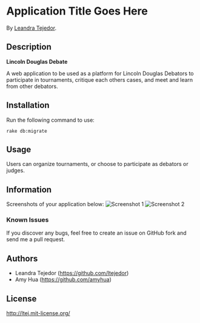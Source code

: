 # Application Title Goes Here
<!-- If you'd like to use a logo instead uncomment this code and remove the text above this line

  ![Logo](URL to logo img file goes here)

-->

By [Leandra Tejedor](https://github.com/ltejedor).


## Description
**Lincoln Douglas Debate**

A web application to be used as a platform for Lincoln Douglas Debators to participate in tournaments, critique each others cases, and meet and learn from other debators.

## Installation

Run the following command to use:

```console
rake db:migrate
```

## Usage


Users can organize tournaments, or choose to participate as debators or judges.



## Information

Screenshots of your application below:
![Screenshot 1](http://i.imgur.com/92EaAs9.png)
![Screenshot 2](http://i.imgur.com/0j1Hkvk.png)


### Known Issues

If you discover any bugs, feel free to create an issue on GitHub fork and
send me a pull request.


## Authors

* Leandra Tejedor (https://github.com/ltejedor)
* Amy Hua (https://github.com/amyhua)


## License

http://ltej.mit-license.org/
